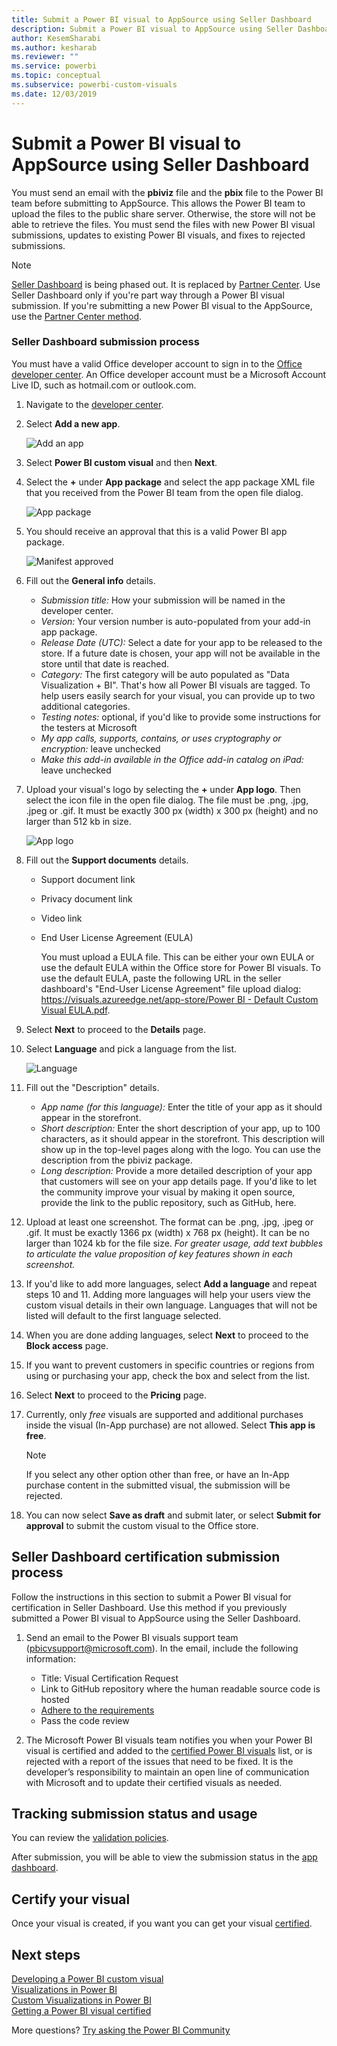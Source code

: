 ```yaml
---
title: Submit a Power BI visual to AppSource using Seller Dashboard
description: Submit a Power BI visual to AppSource using Seller Dashboard
author: KesemSharabi
ms.author: kesharab
ms.reviewer: ""
ms.service: powerbi
ms.topic: conceptual
ms.subservice: powerbi-custom-visuals
ms.date: 12/03/2019
---
```




# Submit a Power BI visual to AppSource using Seller Dashboard

You must send an email with the **pbiviz** file and the **pbix** file to the Power BI team before submitting to AppSource. This allows the Power BI team to upload the files to the public share server. Otherwise, the store will not be able to retrieve the files. You must send the files with new Power BI visual submissions, updates to existing Power BI visuals, and fixes to rejected submissions.

>[!NOTE]
>[Seller Dashboard](https://docs.microsoft.com/office/dev/store/use-the-seller-dashboard-to-submit-to-the-office-store) is being phased out. It is replaced by [Partner Center](https://docs.microsoft.com/partner-center/). Use Seller Dashboard only if you're part way through a Power BI visual submission. If you're submitting a new Power BI visual to the AppSource, use the [Partner Center method](office-store.md#submitting-to-appsource).

### Seller Dashboard submission process

You must have a valid Office developer account to sign in to the [Office developer center](https://dev.office.com/). An Office developer account must be a Microsoft Account Live ID, such as hotmail.com or outlook.com.

1. Navigate to the [developer center](https://sellerdashboard.microsoft.com/Application/Summary).

2. Select **Add a new app**.

    ![Add an app](media/office-store/powerbi-custom-visual-add-an-app.png)

3. Select **Power BI custom visual** and then **Next**.

4. Select the **+** under **App package** and select the app package XML file that you received from the Power BI team from the open file dialog.

    ![App package](media/office-store/powerbi-custom-visual-apppackage.png)

5. You should receive an approval that this is a valid Power BI app package.

    ![Manifest approved](media/office-store/powerbi-custom-visual-manifest-approved.png)

6. Fill out the **General info** details.

   * *Submission title:* How your submission will be named in the developer center.
   * *Version:* Your version number is auto-populated from your add-in app package.
   * *Release Date (UTC):* Select a date for your app to be released to the store. If a future date is chosen, your app will not be available in the store until that date is reached.
   * *Category:* The first category will be auto populated as "Data Visualization + BI". That's how all Power BI visuals are tagged. To help users easily search for your visual, you can provide up to two additional categories.
   * *Testing notes:* optional, if you'd like to provide some instructions for the testers at Microsoft
   * *My app calls, supports, contains, or uses cryptography or encryption:* leave unchecked
   * *Make this add-in available in the Office add-in catalog on iPad:* leave unchecked
7. Upload your visual's logo by selecting the **+** under **App logo**. Then select the icon file in the open file dialog. The file must be .png, .jpg, .jpeg or .gif. It must be exactly 300 px (width) x 300 px (height) and no larger than 512 kb in size.

    ![App logo](media/office-store/powerbi-custom-visual-app-logo.png)

8. Fill out the **Support documents** details.

   * Support document link
   * Privacy document link
   * Video link
   * End User License Agreement (EULA)

       You must upload a EULA file. This can be either your own EULA or use the default EULA within the Office store for Power BI visuals. To use the default EULA, paste the following URL in the seller dashboard's "End-User License Agreement" file upload dialog: [https://visuals.azureedge.net/app-store/Power BI - Default Custom Visual EULA.pdf](https://visuals.azureedge.net/app-store/Power%20BI%20-%20Default%20Custom%20Visual%20EULA.pdf).

9. Select **Next** to proceed to the **Details** page.

10. Select **Language** and pick a language from the list.

    ![Language](media/office-store/powerbi-custom-visual-language.png)

11. Fill out the "Description" details.

    * *App name (for this language):* Enter the title of your app as it should appear in the storefront.
    * *Short description:* Enter the short description of your app, up to 100 characters, as it should appear in the storefront. This description will show up in the top-level pages along with the logo. You can use the description from the pbiviz package.
    * *Long description:* Provide a more detailed description of your app that customers will see on your app details page. If you'd like to let the community improve your visual by making it open source, provide the link to the public repository, such as GitHub, here.

12. Upload at least one screenshot. The format can be .png, .jpg, .jpeg or .gif. It must be exactly 1366 px (width) x 768 px (height). It can be no larger than 1024 kb for the file size. *For greater usage, add text bubbles to articulate the value proposition of key features shown in each screenshot.*

12. If you'd like to add more languages, select **Add a language** and repeat steps 10 and 11. Adding more languages will help your users view the custom visual details in their own language. Languages that will not be listed will default to the first language selected.

13. When you are done adding languages, select **Next** to proceed to the **Block access** page.

14. If you want to prevent customers in specific countries or regions from using or purchasing your app, check the box and select from the list.

15. Select **Next** to proceed to the **Pricing** page.

16. Currently, only *free* visuals are supported and additional purchases inside the visual (In-App purchase) are not allowed. Select **This app is free**.

    > [!NOTE]
    > If you select any other option other than free, or have an In-App purchase content in the submitted visual, the submission will be rejected.

17. You can now select **Save as draft** and submit later, or select **Submit for approval** to submit the custom visual to the Office store.

## Seller Dashboard certification submission process

Follow the instructions in this section to submit a Power BI visual for certification in Seller Dashboard. Use this method if you previously submitted a Power BI visual to AppSource using the Seller Dashboard.

1. Send an email to the Power BI visuals support team (pbicvsupport@microsoft.com). In the email, include the following information:
    * Title: Visual Certification Request
    * Link to GitHub repository where the human readable source code is hosted
    * [Adhere to the requirements](power-bi-custom-visuals-certified.md#certification-requirements)
    * Pass the code review

2. The Microsoft Power BI visuals team notifies you when your Power BI visual is certified and added to the [certified Power BI visuals](power-bi-custom-visuals-certified.md#certified-power-bi-visuals) list, or is rejected with a report of the issues that need to be fixed. It is the developer’s responsibility to maintain an open line of communication with Microsoft and to update their certified visuals as needed.

## Tracking submission status and usage

You can review the [validation policies](https://dev.office.com/officestore/docs/validation-policies#13-power-bi-custom-visuals).

After submission, you will be able to view the submission status in the [app dashboard](https://sellerdashboard.microsoft.com/Application/Summary/).

## Certify your visual

Once your visual is created, if you want you can get your visual [certified](../developer/power-bi-custom-visuals-certified.md).

## Next steps

[Developing a Power BI custom visual](visuals/custom-visual-develop-tutorial.md)  
[Visualizations in Power BI](../visuals/power-bi-report-visualizations.md)  
[Custom Visualizations in Power BI](../developer/power-bi-custom-visuals.md)  
[Getting a Power BI visual certified](../developer/power-bi-custom-visuals-certified.md)

More questions? [Try asking the Power BI Community](https://community.powerbi.com/)
